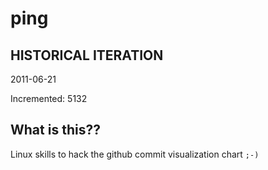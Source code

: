 # ping

## HISTORICAL ITERATION
2011-06-21

Incremented: 5132

## What is this?? 
Linux skills to hack the github commit visualization chart `;-)`
